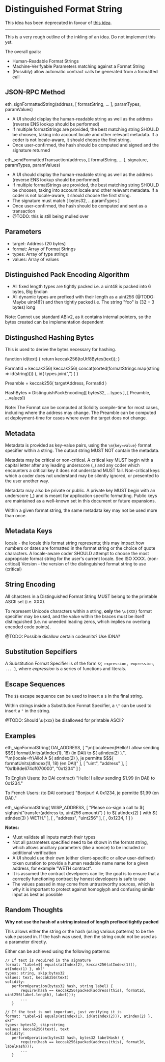 Distinguished Format String
===========================

This idea has been deprecated in favour of [this idea](https://github.com/ricmoo/EIPs/blob/described-data/EIPS/eip-draft_described_data.md).

----

This is a very rough outline of the inkling of an idea. Do not implement this
yet.

The overall goals:

- Human-Readable Format Strings
- Machine-Verifyable Parameters matching against a Format String
- (Possibly) allow automatic contract calls be generated from a formatted call


JSON-RPC Method
---------------

eth_signFormattedString(address, [ formatString, ... ], paramTypes, paramValues)

- A UI should display the human-readable string as well as the address (reverse ENS lookup should be performed)
- If multiple formatStrings are provided, the best matching string SHOULD be choosen,
  taking into account locale and other relevant metadata. If a coder is not locale-aware,
  it should choose the first string.
- Once user-confirmed, the hash should be computed and signed and the signature returned


eth_sendFormattedTransaction(address, [ formatString, ... ], signature, paramTypes, paramValues)

- A UI should display the human-readable string as well as the address (reverse ENS lookup should be performed)
- If multiple formatStrings are provided, the best matching string SHOULD be choosen,
  taking into account locale and other relevant metadata. If a coder is not locale-aware,
  it should choose the first string.
- The signature must match [ bytes32, ...paramTypes ]
- Once user-confirmed, the hash should be computed and sent as a transaction
- @TODO: this is still being mulled over


Parameters
----------

- target: Address (20 bytes)
- format: Array of Format Strings
- types: Array of type strings
- values: Array of values


Distinguished Pack Encoding Algorithm
-------------------------------------

- All fixed length types are tightly packed
  i.e. a uint48 is packed into 6 bytes, Big Endian
- All dynamic types are prefixed with their length as a uint256 (@TODO: Maybe uint48?) and then tightly packed
  i.e. The string "foo" is (32 + 3 bytes) long

Note: Cannot use standard ABIv2, as it contains internal pointers, so the bytes
      created can be implementation dependent


Distingushed Hashing Bytes
--------------------------

This is used to derive the bytes necessary for hashing.

function id(text) { return keccak256(toUtf8Bytes(text)); }

FormatId = keccak256(
    keccak256(
        concat(sorted(formatStrings.map(string => id(string))))
    ),
    id(
        types.join(",")
    )
)

Preamble = keccak256(
    targetAddress,
    FormatId
)

HashBytes = DistinguishPackEncoding([ bytes32, ...types ], [ Preamble, ...values])

Note: The Format can be computed at Solidity compile-time for most cases,
      including where the address may change.
      The Preamble can be computed at deployment-time for cases where even
      the target does not change.


Metadata
--------

Metadata is provided as key-value pairs, using the `\m{key=value}` format specifier
within a string. The output string MUST NOT contain the metadata.

Metadata may be critical or non-critical. A critical key MUST begin with a capital
letter after any leading underscore (_) and any coder which encounters a critical
key it does not understand MUST fail. Non-critical keys which a coder does not
understand may be silently ignored, or presented to the user another way.

Metadata may also be private or public. A private key MUST begin with an underscore (_)
and is meant for application specific formatting. Public keys are maintained as a
well-known set in this document or future expansions.

Within a given format string, the same metadata key may not be used more than once.


Metadata Keys
-------------

locale - the locale this format string represents; this may impact
         how numbers or dates are formatted in the format string or
         the choice of quote characters. A locale-aware coder SHOULD
         attempt to choose the most appropriate format string for the
         user's current locale. See ISO XXXX. (non-critical)
Version - the version of the distinguished format string to use (critical)


String Encoding
---------------

All charcters in a Distinguished Format String MUST belong to the printable
ASCII set (i.e. XXX).

To represent Unicode characters within a string, **only** the `\u{XXX}` format
specifier may be used, and the value within the braces must be itself distinguished
(i.e. no uneeded leading zeros, which implies no overlong encoded code points).

@TODO: Possible disallow certain codeunits? Use IDNA?


Substitution Sepcifiers
-----------------------

A Substitution Format Specifier is of the form `${ expression, expression, ... }`, where *expression*
is a series of functions and literals.


Escape Sequences
----------------

The `$$` escape sequence can be used to insert a `$` in the final string.

Within strings inside a Substitution Format Specifier, a `\"` can be used
to insert a `"` in the string.

@TODO: Should \u{xxx} be disallowed for printable ASCII?


Examples
--------

eth_signFormatString(
    DAI_ADDRESS,
    [
        "\\m{locale=en}Hello! I allow sending $$${ formatUnits(atIndex(1), 18) (in DAI) to ${ atIndex(2) }.",
        "\\m{locale=fr}Allo! A ${ atIndex(2) }, je permitte $$${ formatUnits(atIndex(1), 18) (en DAI)"
    ],
    [ "uint", "address" ],
    [ "0x1b9de674df070000", "0x1234" ]
)

To English Users: (to DAI contract)
    "Hello! I allow sending $1.99 (in DAI) to 0x1234."

To French Users: (to DAI contract)
    "Bonjour! A 0x1234, je permitte $1,99 (en DAI)."


eth_signFormatString(
    WISP_ADDRESS,
    [
        "Please co-sign a call to ${ sighash("transfer(address to, uint256 amount)") } to ${ atIndex(2) } with ${ atIndex(3) } WETH."
    ],
    [ , "address", "uint256" ],
    [ , 0x1234, 1 ]
)


**Notes:**

- Must validate all inputs match their types
- Not all parameters specified need to be *shown* in the format string,
  which allows ancillary parameters (like a nonce) to be included or
  additional verification
- A UI should use their own (either client-specific or allow user-defined)
  token curation to provide a human readable name name for a given address,
  for example "WETH contract".
- It is assumed the contract develpoers can lie; the goal is to ensure that
  a correctly functioning contract by honest developers is safe to use
- The values passed in may come from untrustworthy sources, which is why
  it is important to protect against homoglyph and confusing similar input
  as best as possible

Random Thoughts
---------------

**Why not use the hash of a string instead of length prefixed tightly packed**

This allows either the string or the hash (using various patterns) to be the
value passed in. If the hash was used, then the string could not be used as
a parameter directly.

Either can be achieved using the following patterns:

```
// If text is required in the signature
format: "Label=${ equals(atIndex(2), keccak256(atIndex(1))), atIndex(1) }, ok?"
types: string, skip:bytes32
values: text, keccak256(text)
solidity:
   performOperation(bytes32 hash, string label) {
       require(hash == keccak256(packed(address(this), formatId, uint256(label.length), label)));
       ...
   }

// If the text is not important, just verifying it is
format: "Label=${ equals(atIndex(1), id(atIndex(2))), atIndex(2) }, ok?"
types: bytes32, skip:string
values: keccak256(text), text
solidity:
   performOperation(bytes32 hash, bytes32 labelHash) {
       require(hash == keccak256(packed(address(this), formatId, labelHash)));
       ...
   }
```

